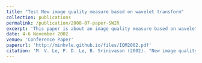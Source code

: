 ```yaml
---
title: "Test New image quality measure based on wavelet transform"
collection: publications
permalink: /publication/2008-07-paper-SWIR
excerpt: 'This paper is about an image quality measure based on wavelet transform.'
date: 4-6 November 2002
venue: 'Conference Paper'
paperurl: 'http://minhvle.github.io/files/IQM2002.pdf'
citation: 'M. V. Le, P. D. Le, B. Srinivasan (2002). "New image quality measure based on wavelet transform", <i>Proceedings of the IASTED International Conference on Applied Modelling and Simulation, Boston, MA, USA, 4-6 November 2002</i>.'
---
```


